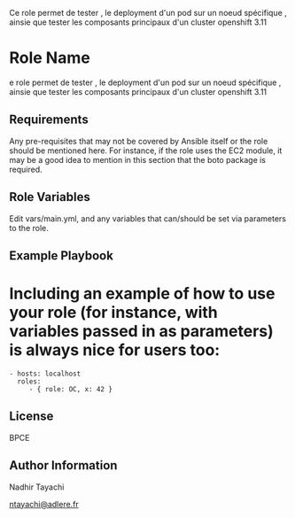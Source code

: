 

Ce role permet de tester , le deployment d'un pod sur un noeud spécifique , ainsie que tester les composants principaux d'un cluster openshift 3.11

Role Name
=========

e role permet de tester , le deployment d'un pod sur un noeud spécifique , ainsie que tester les composants principaux d'un cluster openshift 3.11

Requirements
------------

Any pre-requisites that may not be covered by Ansible itself or the role should be mentioned here. For instance, if the role uses the EC2 module, it may be a good idea to mention in this section that the boto package is required.

Role Variables
--------------

Edit  vars/main.yml, and any variables that can/should be set via parameters to the role. 

Example Playbook
----------------

Including an example of how to use your role (for instance, with variables passed in as parameters) is always nice for users too:
=======


    - hosts: localhost
      roles:
         - { role: OC, x: 42 }

License
-------

BPCE

Author Information
------------------
Nadhir Tayachi 

ntayachi@adlere.fr

